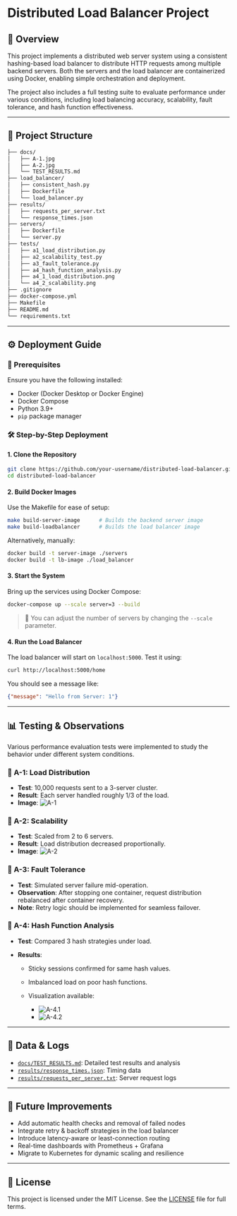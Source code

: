 # Distributed Load Balancer Project

## 🚀 Overview

This project implements a distributed web server system using a consistent hashing-based load balancer to distribute HTTP requests among multiple backend servers. Both the servers and the load balancer are containerized using Docker, enabling simple orchestration and deployment.

The project also includes a full testing suite to evaluate performance under various conditions, including load balancing accuracy, scalability, fault tolerance, and hash function effectiveness.

---

## 📁 Project Structure

```bash
├── docs/
│   ├── A-1.jpg
│   ├── A-2.jpg
│   └── TEST_RESULTS.md
├── load_balancer/
│   ├── consistent_hash.py
│   ├── Dockerfile
│   └── load_balancer.py
├── results/
│   ├── requests_per_server.txt
│   └── response_times.json
├── servers/
│   ├── Dockerfile
│   └── server.py
├── tests/
│   ├── a1_load_distribution.py
│   ├── a2_scalability_test.py
│   ├── a3_fault_tolerance.py
│   ├── a4_hash_function_analysis.py
│   ├── a4_1_load_distribution.png
│   └── a4_2_scalability.png
├── .gitignore
├── docker-compose.yml
├── Makefile
├── README.md
└── requirements.txt
```

---

## ⚙️ Deployment Guide

### 🔧 Prerequisites

Ensure you have the following installed:

* Docker (Docker Desktop or Docker Engine)
* Docker Compose
* Python 3.9+
* `pip` package manager

### 🛠 Step-by-Step Deployment

#### 1. Clone the Repository

```bash
git clone https://github.com/your-username/distributed-load-balancer.git
cd distributed-load-balancer
```

#### 2. Build Docker Images

Use the Makefile for ease of setup:

```bash
make build-server-image      # Builds the backend server image
make build-loadbalancer      # Builds the load balancer image
```

Alternatively, manually:

```bash
docker build -t server-image ./servers
docker build -t lb-image ./load_balancer
```

#### 3. Start the System

Bring up the services using Docker Compose:

```bash
docker-compose up --scale server=3 --build
```

> 🔄 You can adjust the number of servers by changing the `--scale` parameter.

#### 4. Run the Load Balancer

The load balancer will start on `localhost:5000`. Test it using:

```bash
curl http://localhost:5000/home
```

You should see a message like:

```json
{"message": "Hello from Server: 1"}
```

---

## 📊 Testing & Observations

Various performance evaluation tests were implemented to study the behavior under different system conditions.

### 🔹 A-1: Load Distribution

* **Test**: 10,000 requests sent to a 3-server cluster.
* **Result**: Each server handled roughly 1/3 of the load.
* **Image**: ![A-1](docs/A-1.jpg)

### 🔹 A-2: Scalability

* **Test**: Scaled from 2 to 6 servers.
* **Result**: Load distribution decreased proportionally.
* **Image**: ![A-2](docs/A-2.jpg)

### 🔹 A-3: Fault Tolerance

* **Test**: Simulated server failure mid-operation.
* **Observation**: After stopping one container, request distribution rebalanced after container recovery.
* **Note**: Retry logic should be implemented for seamless failover.

### 🔹 A-4: Hash Function Analysis

* **Test**: Compared 3 hash strategies under load.
* **Results**:

  * Sticky sessions confirmed for same hash values.
  * Imbalanced load on poor hash functions.
  * Visualization available:

    * ![A-4.1](tests/a4_1_load_distribution.png)
    * ![A-4.2](tests/a4_2_scalability.png)

---

## 📂 Data & Logs

* [`docs/TEST_RESULTS.md`](./docs/TEST_RESULTS.md): Detailed test results and analysis
* [`results/response_times.json`](./results/response_times.json): Timing data
* [`results/requests_per_server.txt`](./results/requests_per_server.txt): Server request logs

---

## 🚀 Future Improvements

* Add automatic health checks and removal of failed nodes
* Integrate retry & backoff strategies in the load balancer
* Introduce latency-aware or least-connection routing
* Real-time dashboards with Prometheus + Grafana
* Migrate to Kubernetes for dynamic scaling and resilience

---

## 📜 License

This project is licensed under the MIT License. See the [LICENSE](LICENSE) file for full terms.
